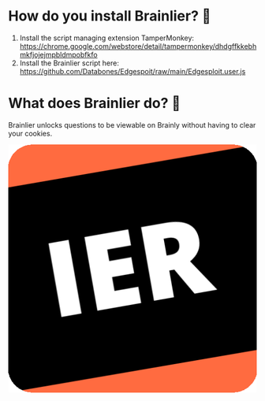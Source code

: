 # How do you install Brainlier? 📜
1. Install the script managing extension TamperMonkey: https://chrome.google.com/webstore/detail/tampermonkey/dhdgffkkebhmkfjojejmpbldmpobfkfo
2. Install the Brainlier script here: https://github.com/Databones/Edgespoit/raw/main/Edgesploit.user.js

# What does Brainlier do? 🤔
Brainlier unlocks questions to be viewable on Brainly without having to clear your cookies.

![](https://raw.githubusercontent.com/Databones/Brainlier/main/IER.png)

